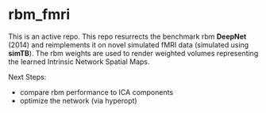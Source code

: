 # rbm_fmri

This is an active repo. This repo resurrects the benchmark rbm **DeepNet** (2014) and reimplements it on novel simulated fMRI data (simulated using **simTB**). The rbm weights are used to render weighted volumes representing the learned Intrinsic Network Spatial Maps. 

Next Steps:
- compare rbm performance to ICA components
- optimize the network (via hyperopt)
